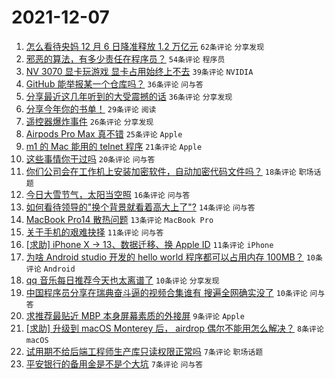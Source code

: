 # 2021-12-07

1. [怎么看待央妈 12 月 6 日降准释放 1.2 万亿元](https://www.v2ex.com/t/820511) `62条评论` `分享发现`
1. [邪恶的算法，有多少责任在程序员？](https://www.v2ex.com/t/820521) `54条评论` `程序员`
1. [NV 3070 显卡玩游戏 显卡占用始终上不去](https://www.v2ex.com/t/820541) `39条评论` `NVIDIA`
1. [GitHub 能举报某一个仓库吗？](https://www.v2ex.com/t/820540) `36条评论` `问与答`
1. [分享最近这几年听到的大受震撼的话](https://www.v2ex.com/t/820528) `36条评论` `分享发现`
1. [分享今年你的书单！](https://www.v2ex.com/t/820522) `29条评论` `阅读`
1. [遥控器爆炸事件](https://www.v2ex.com/t/820510) `26条评论` `分享发现`
1. [Airpods Pro Max 真不错](https://www.v2ex.com/t/820567) `25条评论` `Apple`
1. [m1 的 Mac 能用的 telnet 程序](https://www.v2ex.com/t/820575) `21条评论` `Apple`
1. [这些事情你干过吗](https://www.v2ex.com/t/820525) `20条评论` `问与答`
1. [你们公司会在工作机上安装加密软件，自动加密代码文件吗？](https://www.v2ex.com/t/820551) `18条评论` `职场话题`
1. [今日大雪节气，太阳当空照](https://www.v2ex.com/t/820508) `16条评论` `问与答`
1. [如何看待领导的"换个背景就看着高大上了"?](https://www.v2ex.com/t/820545) `14条评论` `问与答`
1. [MacBook Pro14 散热问题](https://www.v2ex.com/t/820526) `13条评论` `MacBook Pro`
1. [关于手机的艰难抉择](https://www.v2ex.com/t/820519) `11条评论` `问与答`
1. [[求助] iPhone X -> 13、数据迁移、换 Apple ID](https://www.v2ex.com/t/820503) `11条评论` `iPhone`
1. [为啥 Android studio 开发的 hello world 程序都可以占用内存 100MB？](https://www.v2ex.com/t/820554) `10条评论` `Android`
1. [qq 音乐每日推荐今天也太离谱了](https://www.v2ex.com/t/820552) `10条评论` `分享发现`
1. [中国程序员分享在瑞典奋斗逼的视频合集谁有 搜遍全网确实没了](https://www.v2ex.com/t/820539) `10条评论` `问与答`
1. [求推荐最贴近 MBP 本身屏幕素质的外接屏](https://www.v2ex.com/t/820518) `9条评论` `Apple`
1. [[求助] 升级到 macOS Monterey 后， airdrop 偶尔不能用怎么解决？](https://www.v2ex.com/t/820502) `8条评论` `macOS`
1. [试用期不给后端工程师生产库只读权限正常吗](https://www.v2ex.com/t/820587) `7条评论` `职场话题`
1. [平安银行的备用金是不是个大坑](https://www.v2ex.com/t/820576) `7条评论` `问与答`
